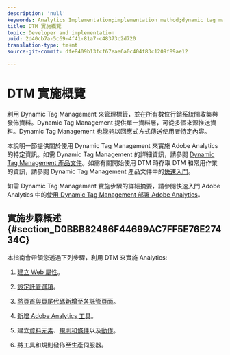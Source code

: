 ```yaml
---
description: 'null'
keywords: Analytics Implementation;implementation method;dynamic tag management;dtm
title: DTM 實施概覽
topic: Developer and implementation
uuid: 2d40cb7a-5c69-4f41-81a7-c48373c2d720
translation-type: tm+mt
source-git-commit: dfe8409b13fcf67eae6a0c404f83c1209f89ae12

---
```



# DTM 實施概覽

利用 Dynamic Tag Management 來管理標籤，並在所有數位行銷系統間收集與發佈資料。Dynamic Tag Management 提供單一資料層，可從多個來源推送資料。Dynamic Tag Management 也能夠以回應式方式傳送使用者特定內容。

本說明一節提供關於使用 Dynamic Tag Management 來實施 Adobe Analytics 的特定資訊。如需 Dynamic Tag Management 的詳細資訊，請參閱 [Dynamic Tag Management 產品文件](https://marketing.adobe.com/resources/help/zh_TW/dtm/)。如需有關開始使用 DTM 時存取 DTM 和常用作業的資訊，請參閱 Dynamic Tag Management 產品文件中的[快速入門](https://marketing.adobe.com/resources/help/zh_TW/dtm/get_started.html)。

如需 Dynamic Tag Management 實施步驟的詳細摘要，請參閱快速入門 Adobe Analytics 中的[使用 Dynamic Tag Management 部署 Adobe Analytics](https://marketing.adobe.com/resources/help/zh_TW/analytics/getting-started/add-adobe-analytics-dtm-tool.html)。

## 實施步驟概述 {#section_D0BBB82486F44699AC7FF5E76E27434C}

本指南會帶領您透過下列步驟，利用 DTM 來實施 Analytics:

1. [建立 Web 屬性](/help/implement/other/dtm/t-create-web-property.md)。
1. [設定託管選項](/help/implement/other/dtm/t-configure-hosting.md)。
1. [將頁首與頁尾代碼新增至各託管頁面](/help/implement/other/dtm/c-headers-footers/t-header-footer-code.md)。
1. [新增 Adobe Analytics 工具](/help/implement/other/dtm/c-aa-tool/analytics-dtm.md)。
1. 建立[資料元素](/help/implement/other/dtm/t-data-element.md)、[規則和條件](/help/implement/other/dtm/c-rules/t-rules-create.md)以及[動作](/help/implement/other/dtm/c-rules/t-rules-actions.md)。

1. 將工具和規則發佈至生產伺服器。

